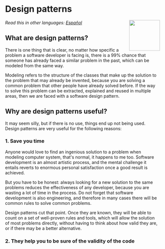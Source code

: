 # Design patterns
<img align="right" width="100" height="100" src="https://david-dm.org/dwyl/esta/status.svg">

*Read this in other languages: [Español](README.md)*

## What are design patterns?

There is one thing that is clear, no matter how specific a problem a software developer is facing is, there is a 99% chance that someone has already faced a similar problem in the past, which can be modeled from the same way.

Modeling refers to the structure of the classes that make up the solution to the problem that may already be invented, because you are solving a common problem that other people have already solved before. If the way to solve this problem can be extracted, explained and reused in multiple areas, then we are faced with a software design pattern.

## Why are design patterns useful?

It may seem silly, but if there is no use, things end up not being used. Design patterns are very useful for the following reasons:

### 1. Save you time

Anyone would love to find an ingenious solution to a problem when modeling computer system, that's normal, it happens to me too. Software development is an almost artistic process, and the mental challenge it entails reverts to enormous personal satisfaction once a good result is achieved.

But you have to be honest: always looking for a new solution to the same problems reduces the effectiveness of any developer, because you are wasting a lot of time in the process. Do not forget that software development is also engineering, and therefore in many cases there will be common rules to solve common problems.

Design patterns cut that point. Once they are known, they will be able to count on a set of well-proven rules and tools, which will allow the solution of most problems directly, without having to think about how valid they are, or if there may be a better alternative.

### 2. They help you to be sure of the validity of the code
